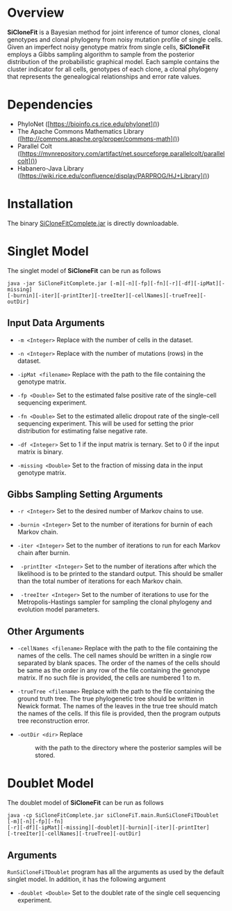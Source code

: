 # Overview #

**SiCloneFit** is a Bayesian method for joint inference of tumor clones, clonal genotypes and clonal phylogeny from noisy mutation profile of single cells. Given an imperfect noisy genotype matrix from single cells, **SiCloneFit** employs a Gibbs sampling algorithm to sample from the posterior distribution of the probabilistic graphical model. Each sample contains the cluster indicator for all cells, genotypes of each clone, a clonal phylogeny that represents the genealogical relationships and error rate values.

# Dependencies #

* PhyloNet ([https://bioinfo.cs.rice.edu/phylonet]())
* The Apache Commons Mathematics Library ([http://commons.apache.org/proper/commons-math]())
* Parallel Colt ([https://mvnrepository.com/artifact/net.sourceforge.parallelcolt/parallelcolt]())
* Habanero-Java Library ([https://wiki.rice.edu/confluence/display/PARPROG/HJ+Library]())

# Installation #

The binary [SiCloneFitComplete.jar](https://bitbucket.org/hamimzafar/siclonefit/src/master/SiCloneFiTComplete.jar) is directly downloadable.

# Singlet Model #
The singlet model of **SiCloneFit** can be run as follows
```
java -jar SiCloneFitComplete.jar [-m][-n][-fp][-fn][-r][-df][-ipMat][-missing]
[-burnin][-iter][-printIter][-treeIter][-cellNames][-trueTree][-outDir]
```
## Input Data Arguments ##
* ```-m <Integer>``` Replace <Integer> with the number of cells in the dataset.

* ```-n <Integer>``` Replace <Integer> with the number of mutations (rows) in the dataset.

* ```-ipMat <filename>``` Replace <filename> with the path to the file containing the genotype matrix.

* ```-fp <Double>``` Set <Double> to the estimated false positive rate of the single-cell sequencing experiment. 

* ```-fn <Double>``` Set <Double> to the estimated allelic dropout rate of the single-cell sequencing experiment. This will be used for setting the prior distribution for estimating false negative rate.

* ```-df <Integer>``` Set <Integer> to 1 if the input matrix is ternary. Set <Integer> to 0 if the input matrix is binary.

* ```-missing <Double>``` Set <Double> to the fraction of missing data in the input genotype matrix.

## Gibbs Sampling Setting Arguments ##
* ```-r <Integer>``` Set <Integer> to the desired number of Markov chains to use.

* ```-burnin <Integer>``` Set <Integer> to the number of iterations for burnin of each Markov chain.

* ```-iter <Integer>``` Set <Integer> to the number of iterations to run for each Markov chain after burnin.

* ``` -printIter <Integer>``` Set <Integer> to the number of iterations after which the likelihood is to be printed to the standard output. This should be smaller than the total number of iterations for each Markov chain. 

* ``` -treeIter <Integer>``` Set <Integer> to the number of iterations to use for the Metropolis-Hastings sampler for sampling the clonal phylogeny and evolution model parameters.

## Other Arguments ##
* ```-cellNames <filename>``` Replace <filename> with the path to the file containing the names of the cells. The cell names should be written in a single row separated by blank spaces. The order of the names of the cells should be same as the order in any row of the file containing the genotype matrix. If no such file is provided, the cells are numbered 1 to m.

* ```-trueTree <filename>``` Replace <filename> with the path to the file containing the ground truth tree. The true phylogenetic tree should be written in Newick format. The names of the leaves in the true tree should match the names of the cells. If this file is provided, then the program outputs tree reconstruction error.

* ```-outDir <dir>``` Replace <dir> with the path to the directory where the posterior samples will be stored.

# Doublet Model #
The doublet model of **SiCloneFit** can be run as follows
```
java -cp SiCloneFitComplete.jar siCloneFiT.main.RunSiCloneFiTDoublet [-m][-n][-fp][-fn]
[-r][-df][-ipMat][-missing][-doublet][-burnin][-iter][-printIter]
[-treeIter][-cellNames][-trueTree][-outDir]
```
## Arguments ##
```RunSiCloneFiTDoublet``` program has all the arguments as used by the default singlet model. In addition, it has the following argument

* ```-doublet <Double>``` Set <Double> to the doublet rate of the single cell sequencing experiment.

